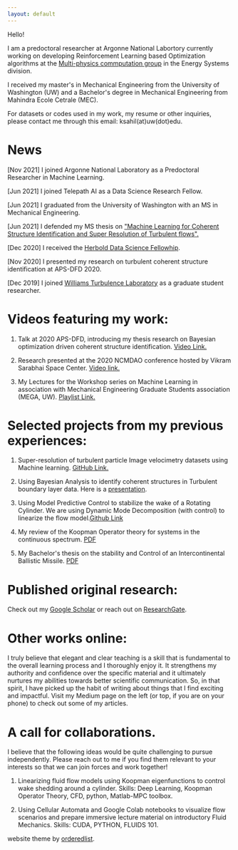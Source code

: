 ```yaml
---
layout: default
---
```


Hello!

I am a predoctoral researcher at Argonne National Labortory currently working on developing Reinforcement Learning based Optimization algorithms at the [Multi-physics commputation group](https://www.anl.gov/es/multiphysics-computation) in the Energy Systems division. 

I received my master's in Mechanical Engineering from the University of Washington (UW) and a Bachelor's degree in Mechanical Engineering from Mahindra Ecole Cetrale (MEC).

For datasets or codes used in my work, my resume or other inquiries, please contact me through this email: ksahil(at)uw(dot)edu. 

# News

[Nov 2021] I joined Argonne National Laboratory as a Predoctoral Researcher in Machine Learning.

[Jun 2021] I joined Telepath AI as a Data Science Research Fellow. 

[Jun 2021] I graduated from the University of Washington with an MS in Mechanical Engineering. 

[Jun 2021] I defended my MS thesis on ["Machine Learning for Coherent Structure Identification and Super Resolution of Turbulent flows".](https://drive.google.com/file/d/1h4_qIGupWNuO1_0t5gxtnd7SPjFznG6L/view?usp=sharing)

[Dec 2020] I received the [Herbold Data Science Fellowhip](https://www.williamslaboratory.com/news/sahil-kommalapati-wins-herbold-data-science-fellowship).

[Nov 2020] I presented my research on turbulent coherent structure identification at APS-DFD 2020. 

[Dec 2019] I joined [Williams Turbulence Laboratory](https://www.williamslaboratory.com/) as a graduate student researcher. 

# Videos featuring my work:

1. Talk at 2020 APS-DFD, introducing my thesis research on Bayesian optimization driven coherent structure identification. [Video Link.](https://youtu.be/sseXCqn1wEY)

2. Research presented at the 2020 NCMDAO conference hosted by Vikram Sarabhai Space Center. [Video link.](https://youtu.be/kWGSR07WDAc)

3. My Lectures for the Workshop series on Machine Learning in association with Mechanical Engineering Graduate Students association (MEGA, UW). [Playlist Link.](https://www.youtube.com/playlist?list=PLRalIFez3W3PBiU112043QkkEXsMFTHNz)

# Selected projects from my previous experiences:

1. Super-resolution of turbulent particle Image velocimetry datasets using Machine learning. [GitHub Link.](https://github.com/kommalapatisahil/superResolution)

2. Using Bayesian Analysis to identify coherent structures in Turbulent boundary layer data. Here is a [presentation](https://github.com/kommalapatisahil/kommalapatisahil.github.io/blob/master/files/OwenLabPPT_5_27.pptx).

3. Using Model Predictive Control to stabilize the wake of a Rotating Cylinder. We are using Dynamic Mode Decomposition (with control) to linearize the flow model.[Github Link ](https://github.com/WannaBePhysicists/DMDc)

4. My review of the Koopman Operator theory for systems in the continuous spectrum. [PDF](https://github.com/kommalapatisahil/kommalapatisahil.github.io/blob/master/files/ME599_Lusch2018_1926528(3).pdf)

5. My Bachelor's thesis on the stability and Control of an Intercontinental Ballistic Missile. [PDF](https://github.com/kommalapatisahil/kommalapatisahil.github.io/blob/master/files/Sahil_Kommalapati_SE422_Report(2).pdf)


# Published original research:

Check out my [Google Scholar](https://scholar.google.co.in/citations?user=QqqnDkYAAAAJ&hl=en) or reach out on [ResearchGate](https://www.researchgate.net/profile/Sahil_Kommalapati). 

# Other works online:

I truly believe that elegant and clear teaching is a skill that is fundamental to the overall learning process and I thoroughly enjoy it. It strengthens my authority and confidence over the specific material and it ultimately nurtures my abilities towards better scientific communication. So, in that spirit, I have picked up the habit of writing about things that I find exciting and impactful. Visit my Medium page on the left (or top, if you are on your phone) to check out some of my articles.


# A call for collaborations.

I believe that the following ideas would be quite challenging to pursue independently. Please reach out to me if you find them relevant to your interests so that we can join forces and work together!

1. Linearizing fluid flow models using Koopman eigenfunctions to control wake shedding around a cylinder. Skills: Deep Learning, Koopman Operator Theory, CFD, python, Matlab-MPC toolbox.

2. Using Cellular Automata and Google Colab notebooks to visualize flow scenarios and prepare immersive lecture material on introductory Fluid Mechanics. Skills: CUDA, PYTHON, FLUIDS 101.  


website theme by [orderedlist](https://github.com/orderedlist).
